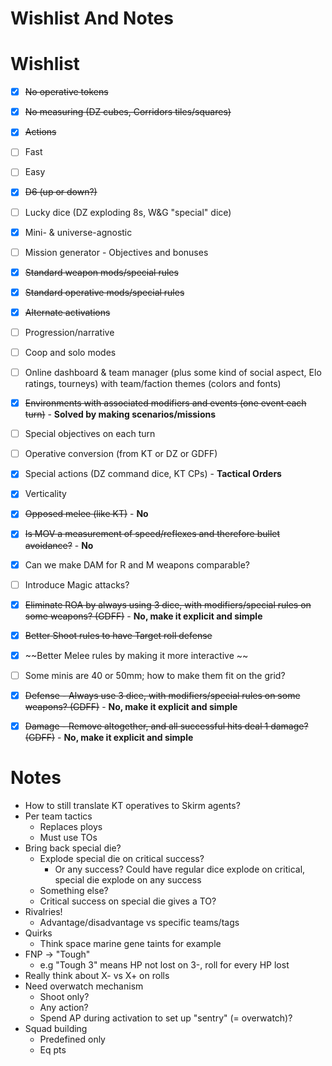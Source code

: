 # Wishlist And Notes

# Wishlist

- [x] ~~No operative tokens~~
- [x] ~~No measuring (DZ cubes, Corridors tiles/squares)~~
- [x] ~~Actions~~
- [ ] Fast
- [ ] Easy
- [x] ~~D6 (up or down?)~~
- [ ] Lucky dice (DZ exploding 8s, W&G "special" dice)
- [x] Mini- & universe-agnostic
- [ ] Mission generator - Objectives and bonuses
- [x] ~~Standard weapon mods/special rules~~
- [x] ~~Standard operative mods/special rules~~
- [x] ~~Alternate activations~~
- [ ] Progression/narrative
- [ ] Coop and solo modes
- [ ] Online dashboard & team manager (plus some kind of social aspect, Elo ratings, tourneys) with team/faction themes (colors and fonts)
- [x] ~~Environments with associated modifiers and events (one event each turn)~~ - **Solved by making scenarios/missions**
- [ ] Special objectives on each turn
- [ ] Operative conversion (from KT or DZ or GDFF)
- [x] Special actions (DZ command dice, KT CPs) - **Tactical Orders**
- [x] Verticality
- [x] ~~Opposed melee (like KT)~~ - **No**
- [x] ~~Is MOV a measurement of speed/reflexes and therefore bullet avoidance?~~ - **No**
- [x] Can we make DAM for R and M weapons comparable?
- [ ] Introduce Magic attacks?
- [x] ~~Eliminate ROA by always using 3 dice, with modifiers/special rules on some weapons? (GDFF)~~ - **No, make it explicit and simple**
- [x] ~~Better Shoot rules to have Target roll defense~~
- [x] ~~Better Melee rules by making it more interactive ~~
- [ ] Some minis are 40 or 50mm; how to make them fit on the grid?
- [x] ~~Defense - Always use 3 dice, with modifiers/special rules on some weapons? (GDFF)~~ - **No, make it explicit and simple**
- [x] ~~Damage - Remove altogether, and all successful hits deal 1 damage? (GDFF)~~ - **No, make it explicit and simple**


# Notes

- How to still translate KT operatives to Skirm agents?
- Per team tactics
  - Replaces ploys
  - Must use TOs
- Bring back special die?
  - Explode special die on critical success?
    - Or any success? Could have regular dice explode on critical, special die explode on any success
  - Something else?
  - Critical success on special die gives a TO?
- Rivalries!
  - Advantage/disadvantage vs specific teams/tags
- Quirks
  - Think space marine gene taints for example
- FNP -> "Tough"
  - e.g "Tough 3" means HP not lost on 3-, roll for every HP lost
- Really think about X- vs X+ on rolls
- Need overwatch mechanism
  - Shoot only?
  - Any action?
  - Spend AP during activation to set up "sentry" (= overwatch)?
- Squad building
  - Predefined only
  - Eq pts
